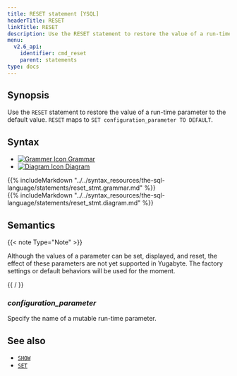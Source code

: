 ```yaml
---
title: RESET statement [YSQL]
headerTitle: RESET
linkTitle: RESET
description: Use the RESET statement to restore the value of a run-time parameter to the default value.
menu:
  v2.6_api:
    identifier: cmd_reset
    parent: statements
type: docs
---
```


## Synopsis

Use the `RESET` statement to restore the value of a run-time parameter to the default value. `RESET` maps to `SET configuration_parameter TO DEFAULT`.

## Syntax

<ul class="nav nav-tabs nav-tabs-yb">
  <li >
    <a href="#grammar" class="nav-link active" id="grammar-tab" data-toggle="tab" role="tab" aria-controls="grammar" aria-selected="true">
      <img src="/icons/file-lines.svg" alt="Grammer Icon">
      Grammar
    </a>
  </li>
  <li>
    <a href="#diagram" class="nav-link" id="diagram-tab" data-toggle="tab" role="tab" aria-controls="diagram" aria-selected="false">
      <img src="/icons/diagram.svg" alt="Diagram Icon">
      Diagram
    </a>
  </li>
</ul>

<div class="tab-content">
  <div id="grammar" class="tab-pane fade show active" role="tabpanel" aria-labelledby="grammar-tab">
  {{% includeMarkdown "../../syntax_resources/the-sql-language/statements/reset_stmt.grammar.md" %}}
  </div>
  <div id="diagram" class="tab-pane fade" role="tabpanel" aria-labelledby="diagram-tab">
  {{% includeMarkdown "../../syntax_resources/the-sql-language/statements/reset_stmt.diagram.md" %}}
  </div>
</div>

## Semantics

{{< note Type="Note" >}}

Although the values of a parameter can be set, displayed, and reset, the effect of these parameters are not yet supported in Yugabyte. The factory settings or default behaviors will be used for the moment.

{{ /<note> }}

### *configuration_parameter*

Specify the name of a mutable run-time parameter.

## See also

- [`SHOW`](../cmd_show)
- [`SET`](../cmd_set)
